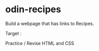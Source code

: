 # odin-recipes

Build a webpage that has links to Recipes.

Target :

Practice / Revise HTML and CSS